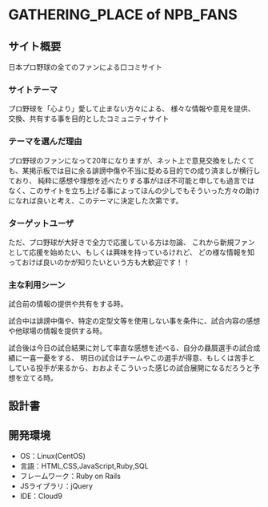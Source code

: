 # GATHERING_PLACE of NPB_FANS

## サイト概要
日本プロ野球の全てのファンによる口コミサイト

### サイトテーマ
プロ野球を「心より」愛して止まない方々による、
様々な情報や意見を提供、交換、共有する事を目的としたコミュニティサイト

### テーマを選んだ理由
プロ野球のファンになって20年になりますが、ネット上で意見交換をしたくても、某掲示板では目に余る誹謗中傷や不当に貶める目的での成り済ましが横行しており、
純粋に感想や理想を述べたりする事がほぼ不可能と申しても過言ではなく、このサイトを立ち上げる事によってほんの少しでもそういった方々の助けになれば良いと考え、このテーマに決定した次第です。

### ターゲットユーザ
ただ、プロ野球が大好きで全力で応援している方は勿論、
これから新規ファンとして応援を始めたい、もしくは興味を持っているけれど、
どの様な情報を知っておけば良いのかが知りたいという方も大歓迎です！！

### 主な利用シーン
試合前の情報の提供や共有をする時。

試合中は誹謗中傷や、特定の定型文等を使用しない事を条件に、試合内容の感想や他球場の情報を提供する時。

試合後は今日の試合結果に対して率直な感想を述べる、自分の贔屓選手の試合成績に一喜一憂をする、
明日の試合はチームやこの選手が得意、もしくは苦手としている投手が来るから、おおよそこういった感じの試合展開になるだろうと予想を立てる時。

## 設計書


## 開発環境
- OS：Linux(CentOS)
- 言語：HTML,CSS,JavaScript,Ruby,SQL
- フレームワーク：Ruby on Rails
- JSライブラリ：jQuery
- IDE：Cloud9
